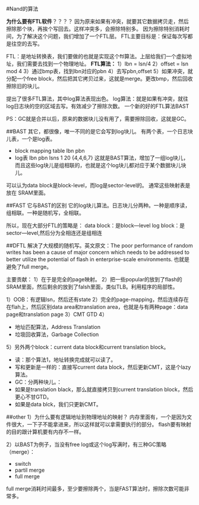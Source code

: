 #Nand的算法

**为什么要有FTL软件**？？？？
因为原来如果有冲突，就要其它数据拷贝走，然后擦除那个块，再挨个写回去。这样冲突多，会擦除特别多。
因为擦除特别消耗时间，为了解决这个问题，我们增加了一个FTL层。
FTL主要目标是：保证每次写都是往空的去写。

FTL：是地址转换表，我们要做的也就是实现这个ftl算法。上层给我们一个虚拟地址，我们需要去找到一个物理地址。
**FTL算法：**
1）lbn = lsn/4
2）offset = lsn mod 4
3）通过bmp表，找到lbn对应的pbn
4）去写pbn,offset
5）如果冲突，就分配一个free block，然后把其它拷贝过来，这就是merge。更改bmp，然后回收擦除旧的块儿。

提出了很多FTL算法，其中log算法表现出色。
log算法：就是如果有冲突，就往log日志块的空的区域去写。有效减少了擦除次数。
一个新的好的FTL算法BAST

PS：GC就是合并以后，原来的数据块儿没有用了，需要擦除回收，这就是GC。

##BAST
其它，都很像，唯一不同的是它会写到log块儿。
有两个表，一个日志块儿表，一个是log表。
- block mapping table
lbn pbn
- log表
lbn pbn lsns
1    20   {4,4,6,7}
这就是BAST算法，增加了一组log块儿，而且这些log块儿是组相联的，也就是这个log块儿都对应于某个数据块儿块儿。

可以认为data block是block-level，而log是sector-level的。
通常这些映射表是放在 SRAM里面。



##FAST
它与BAST的区别
它的log块儿算法。日志块儿分两种。一种是顺序读，组相联。一种是随机写，全相联。

所以，现在大部分FTL的策略是：
data block：是block—level
log block：是sector—level,然后分为全相连还是组相连

##DFTL
解决了大规模的随机写。英文原文：The poor performance of random writes has been a cause of major concern which needs to be addressed to better utilize the potential of flash in enterprise-scale environments.
也就是避免了full merge。

主要贡献：
1）在于是完全的page映射。
2）把一些popular的放到了flash的	SRAM里面，然后剩余的放到了falsh里面，类似TLB。利用程序的局部性。

1）OOB：有逻辑lsn，然后还有state
2）完全的page-mapping，然后连续存在在flah上，然后区别data area和translation area，也就是与有两种page：data page和translation page
3）CMT GTD
4）
- 地址匹配算法，Address Translation
- 垃圾回收算法，Garbage Collection

5）另外两个block：current data block和current translation block。
- 读：那个算法1，地址转换完成就可以读了。
- 写和更新是一样的：直接写current data block，然后更新CMT，这是个lazy算法。
- GC：分两种块儿。：
- 如果是translation black，那么就直接拷贝到current translation block，然后更心不甘GTD。
- 如果是data blck，我们只更新CMT。

##other
1）为什么要有逻辑地址到物理地址的映射？
内存里面有，一个是因为文件很大，一下子不能拿进来，所以这样就可以拿需要执行的部分。
flash要有映射的目的跟计算机要有内存不一样。

2）以BAST为例子，当没有free log或这个log写满时，有三种GC策略（merge）：
- switch 
- partil merge
- full merge 

full merge消耗时间最多，至少要擦除两个，当是FAST算法时，擦除次数可能非常多。
